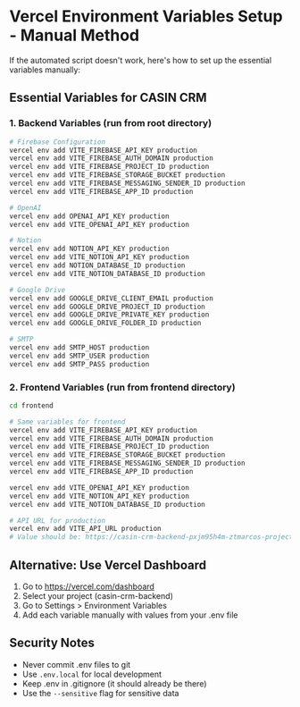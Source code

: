 # Vercel Environment Variables Setup - Manual Method

If the automated script doesn't work, here's how to set up the essential variables manually:

## Essential Variables for CASIN CRM

### 1. Backend Variables (run from root directory)
```bash
# Firebase Configuration
vercel env add VITE_FIREBASE_API_KEY production
vercel env add VITE_FIREBASE_AUTH_DOMAIN production
vercel env add VITE_FIREBASE_PROJECT_ID production
vercel env add VITE_FIREBASE_STORAGE_BUCKET production
vercel env add VITE_FIREBASE_MESSAGING_SENDER_ID production
vercel env add VITE_FIREBASE_APP_ID production

# OpenAI
vercel env add OPENAI_API_KEY production
vercel env add VITE_OPENAI_API_KEY production

# Notion
vercel env add NOTION_API_KEY production
vercel env add VITE_NOTION_API_KEY production
vercel env add NOTION_DATABASE_ID production
vercel env add VITE_NOTION_DATABASE_ID production

# Google Drive
vercel env add GOOGLE_DRIVE_CLIENT_EMAIL production
vercel env add GOOGLE_DRIVE_PROJECT_ID production
vercel env add GOOGLE_DRIVE_PRIVATE_KEY production
vercel env add GOOGLE_DRIVE_FOLDER_ID production

# SMTP
vercel env add SMTP_HOST production
vercel env add SMTP_USER production
vercel env add SMTP_PASS production
```

### 2. Frontend Variables (run from frontend directory)
```bash
cd frontend

# Same variables for frontend
vercel env add VITE_FIREBASE_API_KEY production
vercel env add VITE_FIREBASE_AUTH_DOMAIN production
vercel env add VITE_FIREBASE_PROJECT_ID production
vercel env add VITE_FIREBASE_STORAGE_BUCKET production
vercel env add VITE_FIREBASE_MESSAGING_SENDER_ID production
vercel env add VITE_FIREBASE_APP_ID production

vercel env add VITE_OPENAI_API_KEY production
vercel env add VITE_NOTION_API_KEY production
vercel env add VITE_NOTION_DATABASE_ID production

# API URL for production
vercel env add VITE_API_URL production
# Value should be: https://casin-crm-backend-pxjm95h4m-ztmarcos-projects.vercel.app
```

## Alternative: Use Vercel Dashboard

1. Go to https://vercel.com/dashboard
2. Select your project (casin-crm-backend)
3. Go to Settings > Environment Variables
4. Add each variable manually with values from your .env file

## Security Notes

- Never commit .env files to git
- Use `.env.local` for local development
- Keep .env in .gitignore (it should already be there)
- Use the `--sensitive` flag for sensitive data 